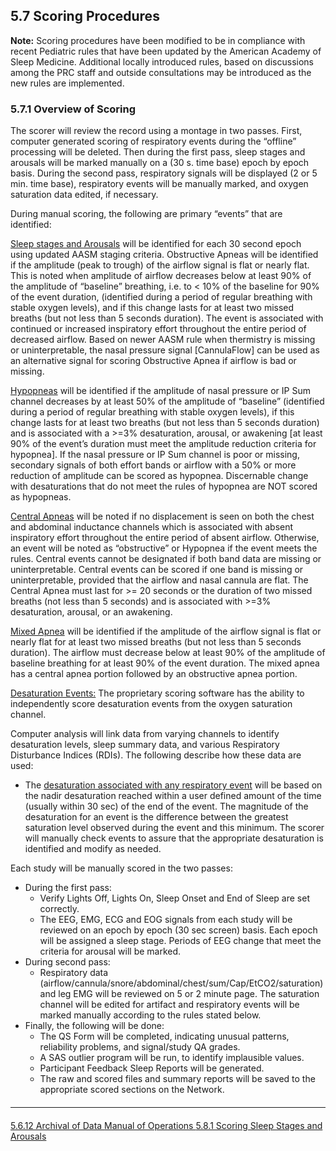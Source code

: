 ## 5.7 Scoring Procedures

<div class="bs-callout bs-callout-info">
  <strong>Note:</strong> Scoring procedures have been modified to be in compliance with recent Pediatric rules that have been updated by the American Academy of Sleep Medicine. Additional locally introduced rules, based on discussions among the PRC staff and outside consultations may be introduced as the new rules are implemented.
</div>

### 5.7.1 Overview of Scoring

The scorer will review the record using a montage in two passes. First, computer generated scoring of respiratory events during the “offline” processing will be deleted. Then during the first pass, sleep stages and arousals will be marked manually on a (30 s. time base) epoch by epoch basis. During the second pass, respiratory signals will be displayed (2 or 5 min. time base), respiratory events will be manually marked, and oxygen saturation data edited, if necessary.

During manual scoring, the following are primary “events” that are identified:

<u>Sleep stages and Arousals</u> will be identified for each 30 second epoch using updated AASM staging criteria. Obstructive Apneas will be identified if the amplitude (peak to trough) of the airflow signal is flat or nearly flat. This is noted when amplitude of airflow decreases below at least 90% of the amplitude of “baseline” breathing, i.e. to < 10% of the baseline for 90% of the event duration, (identified during a period of regular breathing with stable oxygen levels), and if this change lasts for at least two missed breaths (but not less than 5 seconds duration). The event is associated with continued or increased inspiratory effort throughout the entire period of decreased airflow. Based on newer AASM rule when thermistry is missing or uninterpretable, the nasal pressure signal [CannulaFlow] can be used as an alternative signal for scoring Obstructive Apnea if airflow is bad or missing.

<u>Hypopneas</u> will be identified if the amplitude of nasal pressure or IP Sum channel decreases by at least 50% of the amplitude of “baseline” (identified during a period of regular breathing with stable oxygen levels), if this change lasts for at least two breaths (but not less than 5 seconds duration) and is associated with a >=3% desaturation, arousal, or awakening [at least 90% of the event’s duration must meet the amplitude reduction criteria for hypopnea]. If the nasal pressure or IP Sum channel is poor or missing, secondary signals of both effort bands or airflow with a 50% or more reduction of amplitude can be scored as hypopnea. Discernable change with desaturations that do not meet the rules of hypopnea are NOT scored as hypopneas.

<u>Central Apneas</u> will be noted if no displacement is seen on both the chest and abdominal inductance channels which is associated with absent inspiratory effort throughout the entire period of absent airflow. Otherwise, an event will be noted as “obstructive” or Hypopnea if the event meets the rules. Central events cannot be designated if both band data are missing or uninterpretable. Central events can be scored if one band is missing or uninterpretable, provided that the airflow and nasal cannula are flat. The Central Apnea must last for >= 20 seconds or the duration of two missed breaths (not less than 5 seconds) and is associated with >=3% desaturation, arousal, or an awakening.

<u>Mixed Apnea</u> will be identified if the amplitude of the airflow signal is flat or nearly flat for at least two missed breaths (but not less than 5 seconds duration). The airflow must decrease below at least 90% of the amplitude of baseline breathing for at least 90% of the event duration. The mixed apnea has a central apnea portion followed by an obstructive apnea portion.

<u>Desaturation Events:</u> The proprietary scoring software has the ability to independently score desaturation events from the oxygen saturation channel.

Computer analysis will link data from varying channels to identify desaturation levels, sleep summary data, and various Respiratory Disturbance Indices (RDIs). The following describe how these data are used:

- The <u>desaturation associated with any respiratory event</u> will be based on the nadir desaturation reached within a user defined amount of the time (usually within 30 sec) of the end of the event. The magnitude of the desaturation for an event is the difference between the greatest saturation level observed during the event and this minimum. The scorer will manually check events to assure that the appropriate desaturation is identified and modify as needed.


Each study will be manually scored in the two passes:

- During the first pass:
    - Verify Lights Off, Lights On, Sleep Onset and End of Sleep are set correctly.
    - The EEG, EMG, ECG and EOG signals from each study will be reviewed on an epoch by epoch (30 sec screen) basis. Each epoch will be assigned a sleep stage. Periods of EEG change that meet the criteria for arousal will be marked.
- During second pass:
    - Respiratory data (airflow/cannula/snore/abdominal/chest/sum/Cap/EtCO2/saturation) and leg EMG will be reviewed on 5 or 2 minute page. The saturation channel will be edited for artifact and respiratory events will be marked manually according to the rules stated below.
- Finally, the following will be done:
    - The QS Form will be completed, indicating unusual patterns, reliability problems, and signal/study QA grades.
    - A SAS outlier program will be run, to identify implausible values.
    - Participant Feedback Sleep Reports will be generated.
    - The raw and scored files and summary reports will be saved to the appropriate scored sections on the Network.

<hr class="soften" style="margin-top: 20px;margin-bottom: 20px;"/>

<div class="center">
<div class="btn-group">
  <a href=":pages_path:/mop/5-06-12-archival-of-data.md" class="btn btn-default">
    <span class="glyphicon glyphicon-chevron-left"></span>
    5.6.12 Archival of Data
  </a>

  <a href=":pages_path:/mop/5-00-mop-toc.md" class="btn btn-default">
    <span class="glyphicon glyphicon-chevron-up"></span>
    Manual of Operations
  </a>

  <a href=":pages_path:/mop/5-08-01-scoring-sleep-stages-and-arousals.md" class="btn btn-success">
    5.8.1 Scoring Sleep Stages and Arousals
    <span class="glyphicon glyphicon-chevron-right"></span>
  </a>
</div>
</div>
